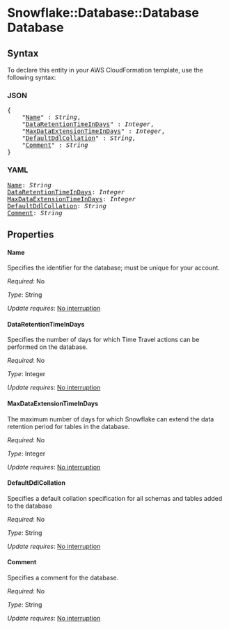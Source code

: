# Snowflake::Database::Database Database

## Syntax

To declare this entity in your AWS CloudFormation template, use the following syntax:

### JSON

<pre>
{
    "<a href="#name" title="Name">Name</a>" : <i>String</i>,
    "<a href="#dataretentiontimeindays" title="DataRetentionTimeInDays">DataRetentionTimeInDays</a>" : <i>Integer</i>,
    "<a href="#maxdataextensiontimeindays" title="MaxDataExtensionTimeInDays">MaxDataExtensionTimeInDays</a>" : <i>Integer</i>,
    "<a href="#defaultddlcollation" title="DefaultDdlCollation">DefaultDdlCollation</a>" : <i>String</i>,
    "<a href="#comment" title="Comment">Comment</a>" : <i>String</i>
}
</pre>

### YAML

<pre>
<a href="#name" title="Name">Name</a>: <i>String</i>
<a href="#dataretentiontimeindays" title="DataRetentionTimeInDays">DataRetentionTimeInDays</a>: <i>Integer</i>
<a href="#maxdataextensiontimeindays" title="MaxDataExtensionTimeInDays">MaxDataExtensionTimeInDays</a>: <i>Integer</i>
<a href="#defaultddlcollation" title="DefaultDdlCollation">DefaultDdlCollation</a>: <i>String</i>
<a href="#comment" title="Comment">Comment</a>: <i>String</i>
</pre>

## Properties

#### Name

Specifies the identifier for the database; must be unique for your account.

_Required_: No

_Type_: String

_Update requires_: [No interruption](https://docs.aws.amazon.com/AWSCloudFormation/latest/UserGuide/using-cfn-updating-stacks-update-behaviors.html#update-no-interrupt)

#### DataRetentionTimeInDays

Specifies the number of days for which Time Travel actions can be performed on the database.

_Required_: No

_Type_: Integer

_Update requires_: [No interruption](https://docs.aws.amazon.com/AWSCloudFormation/latest/UserGuide/using-cfn-updating-stacks-update-behaviors.html#update-no-interrupt)

#### MaxDataExtensionTimeInDays

The maximum number of days for which Snowflake can extend the data retention period for tables in the database.

_Required_: No

_Type_: Integer

_Update requires_: [No interruption](https://docs.aws.amazon.com/AWSCloudFormation/latest/UserGuide/using-cfn-updating-stacks-update-behaviors.html#update-no-interrupt)

#### DefaultDdlCollation

Specifies a default collation specification for all schemas and tables added to the database

_Required_: No

_Type_: String

_Update requires_: [No interruption](https://docs.aws.amazon.com/AWSCloudFormation/latest/UserGuide/using-cfn-updating-stacks-update-behaviors.html#update-no-interrupt)

#### Comment

Specifies a comment for the database.

_Required_: No

_Type_: String

_Update requires_: [No interruption](https://docs.aws.amazon.com/AWSCloudFormation/latest/UserGuide/using-cfn-updating-stacks-update-behaviors.html#update-no-interrupt)

